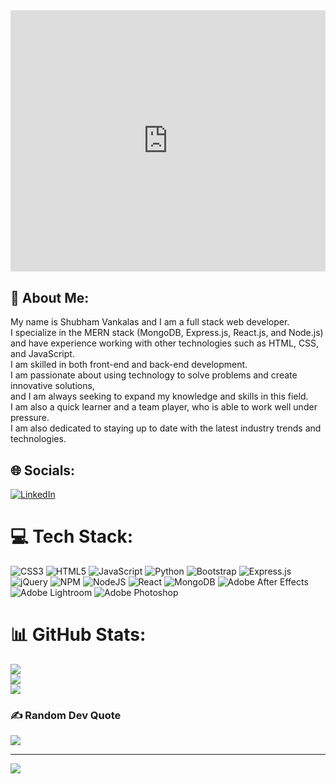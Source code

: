 <!-- <div id="header" align="center">
  <img src="https://giphy.com/embed/wLNuW1tCKRiPmDV5Y4" width="100"/>
</div> -->

<div style="width:100%;height:0;padding-bottom:83%;position:relative;"><iframe src="https://giphy.com/embed/wLNuW1tCKRiPmDV5Y4" width="100%" height="100%" style="position:absolute" frameBorder="0" class="giphy-embed" allowFullScreen></iframe></div><p><a href="https://giphy.com/gifs/wLNuW1tCKRiPmDV5Y4"></a></p>

## 💫 About Me:
My name is Shubham Vankalas and I am a full stack web developer.<br>I specialize in the MERN stack (MongoDB, Express.js, React.js, and Node.js)<br>and have experience working with other technologies such as HTML, CSS, and JavaScript.<br>I am skilled in both front-end and back-end development.<br>I am passionate about using technology to solve problems and create innovative solutions,<br>and I am always seeking to expand my knowledge and skills in this field.<br>I am also a quick learner and a team player, who is able to work well under pressure.<br>I am also dedicated to staying up to date with the latest industry trends and technologies.


## 🌐 Socials:
[![LinkedIn](https://img.shields.io/badge/LinkedIn-%230077B5.svg?logo=linkedin&logoColor=white)](https://linkedin.com/in/shubham-vankalas) 

# 💻 Tech Stack:
![CSS3](https://img.shields.io/badge/css3-%231572B6.svg?style=flat&logo=css3&logoColor=white) ![HTML5](https://img.shields.io/badge/html5-%23E34F26.svg?style=flat&logo=html5&logoColor=white) ![JavaScript](https://img.shields.io/badge/javascript-%23323330.svg?style=flat&logo=javascript&logoColor=%23F7DF1E) ![Python](https://img.shields.io/badge/python-3670A0?style=flat&logo=python&logoColor=ffdd54) ![Bootstrap](https://img.shields.io/badge/bootstrap-%23563D7C.svg?style=flat&logo=bootstrap&logoColor=white) ![Express.js](https://img.shields.io/badge/express.js-%23404d59.svg?style=flat&logo=express&logoColor=%2361DAFB) ![jQuery](https://img.shields.io/badge/jquery-%230769AD.svg?style=flat&logo=jquery&logoColor=white) ![NPM](https://img.shields.io/badge/NPM-%23000000.svg?style=flat&logo=npm&logoColor=white) ![NodeJS](https://img.shields.io/badge/node.js-6DA55F?style=flat&logo=node.js&logoColor=white) ![React](https://img.shields.io/badge/react-%2320232a.svg?style=flat&logo=react&logoColor=%2361DAFB) ![MongoDB](https://img.shields.io/badge/MongoDB-%234ea94b.svg?style=flat&logo=mongodb&logoColor=white) ![Adobe After Effects](https://img.shields.io/badge/Adobe%20After%20Effects-9999FF.svg?style=flat&logo=Adobe%20After%20Effects&logoColor=white) ![Adobe Lightroom](https://img.shields.io/badge/Adobe%20Lightroom-31A8FF.svg?style=flat&logo=Adobe%20Lightroom&logoColor=white) ![Adobe Photoshop](https://img.shields.io/badge/adobephotoshop-%2331A8FF.svg?style=flat&logo=adobephotoshop&logoColor=white)
# 📊 GitHub Stats:
![](https://github-readme-stats.vercel.app/api?username=ShubhamVankalas&theme=dark&hide_border=false&include_all_commits=true&count_private=true)<br/>
![](https://github-readme-streak-stats.herokuapp.com/?user=ShubhamVankalas&theme=dark&hide_border=false)<br/>
![](https://github-readme-stats.vercel.app/api/top-langs/?username=ShubhamVankalas&theme=dark&hide_border=false&include_all_commits=true&count_private=true&layout=compact)

### ✍️ Random Dev Quote
![](https://quotes-github-readme.vercel.app/api?type=horizontal&theme=radical)

---
[![](https://visitcount.itsvg.in/api?id=ShubhamVankalas&icon=0&color=0)](https://visitcount.itsvg.in)

<!-- Proudly created with GPRM ( https://gprm.itsvg.in ) -->
